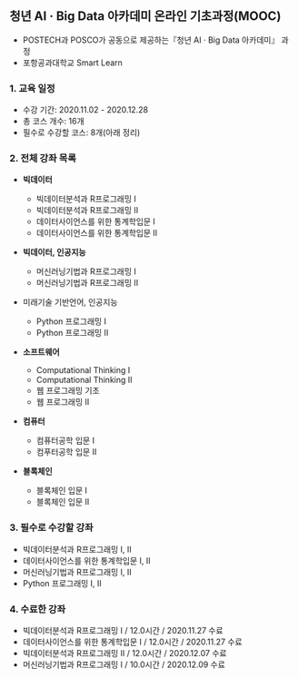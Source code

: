 ## 청년 AI · Big Data 아카데미 온라인 기초과정(MOOC)
- POSTECH과 POSCO가 공동으로 제공하는『청년 AI · Big Data 아카데미』 과정  
- 포항공과대학교 Smart Learn

### 1. 교육 일정
- 수강 기간: 2020.11.02 - 2020.12.28
- 총 코스 개수: 16개
- 필수로 수강할 코스: 8개(아래 정리)

### 2. 전체 강좌 목록
- **빅데이터**
  - 빅데이터분석과 R프로그래밍 Ⅰ
  - 빅데이터분석과 R프로그래밍 Ⅱ
  - 데이터사이언스를 위한 통계학입문 Ⅰ
  - 데이터사이언스를 위한 통계학입문 Ⅱ

- **빅데이터, 인공지능**
  - 머신러닝기법과 R프로그래밍 Ⅰ
  - 머신러닝기법과 R프로그래밍 Ⅱ

- 미래기술 기반언어, 인공지능
  - Python 프로그래밍 Ⅰ
  - Python 프로그래밍 Ⅱ
  
- **소프트웨어**
  - Computational Thinking Ⅰ
  - Computational Thinking Ⅱ
  - 웹 프로그래밍 기초
  - 웹 프로그래밍 Ⅱ
  
- **컴퓨터**
  - 컴퓨터공학 입문 Ⅰ
  - 컴푸터공학 입문 Ⅱ

- **블록체인**
  - 블록체인 입문 Ⅰ
  - 블록체인 입문 Ⅱ
  
### 3. 필수로 수강할 강좌
- 빅데이터분석과 R프로그래밍 Ⅰ, Ⅱ
- 데이터사이언스를 위한 통계학입문 Ⅰ, Ⅱ
- 머신러닝기법과 R프로그래밍 Ⅰ, Ⅱ
- Python 프로그래밍 Ⅰ, Ⅱ

### 4. 수료한 강좌
- 빅데이터분석과 R프로그래밍 Ⅰ / 12.0시간 / 2020.11.27 수료
- 데이터사이언스를 위한 통계학입문 Ⅰ / 12.0시간 / 2020.11.27 수료
- 빅데이터분석과 R프로그래밍 Ⅱ / 12.0시간 / 2020.12.07 수료
- 머신러닝기법과 R프로그래밍 Ⅰ / 10.0시간 / 2020.12.09 수료
